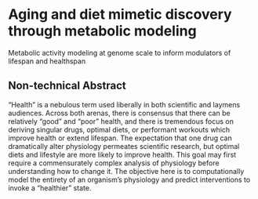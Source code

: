 # Aging and diet mimetic discovery through metabolic modeling

Metabolic activity modeling at genome scale to inform modulators of lifespan and healthspan

## Non-technical Abstract

“Health” is a nebulous term used liberally in both scientific and laymens audiences. Across both arenas, there is consensus that there can be relatively “good” and “poor” health, and there is tremendous focus on deriving singular drugs, optimal diets, or performant workouts which improve health or extend lifespan. The expectation that one drug can dramatically alter physiology permeates scientific research, but optimal diets and lifestyle are more likely to improve health. This goal may first require a commensurately complex analysis of physiology before understanding how to change it. The objective here is to computationally model the entirety of an organism’s physiology and predict interventions to invoke a “healthier” state.
